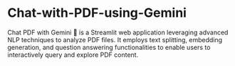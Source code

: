 # Chat-with-PDF-using-Gemini
Chat PDF with Gemini 📄 is a Streamlit web application leveraging advanced NLP techniques to analyze PDF files. It employs text splitting, embedding generation, and question answering functionalities to enable users to interactively query and explore PDF content.
